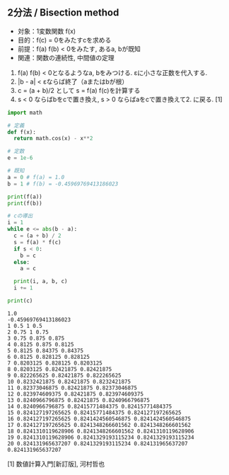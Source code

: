 
## 2分法 / Bisection method
- 対象：1変数関数 f(x)
- 目的：f(c) = 0をみたすcを求める
- 前提：f(a) f(b) < 0をみたす, あるa, bが既知
- 関連：関数の連続性, 中間値の定理

1. f(a) f(b) < 0となるようなa, bをみつける. εに小さな正数を代入する.
2. |b - a| < εならば終了（aまたはbが根）
3. c = (a + b)/2 として s = f(a) f(c)を計算する
4. s < 0 ならばbをcで置き換え, s > 0 ならばaをcで置き換えて2. に戻る.
[1]

```python
import math

# 定義
def f(x):
  return math.cos(x) - x**2

# 定数
e = 1e-6

# 既知
a = 0 # f(a) = 1.0
b = 1 # f(b) = -0.45969769413186023

print(f(a))
print(f(b))

# cの導出
i = 1
while e <= abs(b - a):
  c = (a + b) / 2
  s = f(a) * f(c)
  if s < 0:
    b = c
  else:
    a = c

  print(i, a, b, c)
  i += 1

print(c)
```

```
1.0
-0.45969769413186023
1 0.5 1 0.5
2 0.75 1 0.75
3 0.75 0.875 0.875
4 0.8125 0.875 0.8125
5 0.8125 0.84375 0.84375
6 0.8125 0.828125 0.828125
7 0.8203125 0.828125 0.8203125
8 0.8203125 0.82421875 0.82421875
9 0.822265625 0.82421875 0.822265625
10 0.8232421875 0.82421875 0.8232421875
11 0.82373046875 0.82421875 0.82373046875
12 0.823974609375 0.82421875 0.823974609375
13 0.8240966796875 0.82421875 0.8240966796875
14 0.8240966796875 0.82415771484375 0.82415771484375
15 0.824127197265625 0.82415771484375 0.824127197265625
16 0.824127197265625 0.8241424560546875 0.8241424560546875
17 0.824127197265625 0.8241348266601562 0.8241348266601562
18 0.8241310119628906 0.8241348266601562 0.8241310119628906
19 0.8241310119628906 0.8241329193115234 0.8241329193115234
20 0.824131965637207 0.8241329193115234 0.824131965637207
0.824131965637207

```

[1] 数値計算入門[新訂版], 河村哲也
